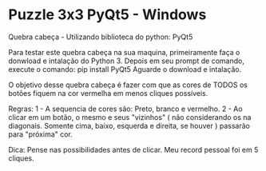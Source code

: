 # Puzzle 3x3 PyQt5 - Windows
Quebra cabeça - Utilizando biblioteca do python: PyQt5

Para testar este quebra cabeça na sua maquina, primeiramente faça o donwload e intalação do Python 3.
Depois em seu prompt de comando, execute o comando: pip install PyQt5
Aguarde o download e intalação.

O objetivo desse quebra cabeça é fazer com que as cores de TODOS os botões fiquem na cor vermelha em menos cliques possíveis.

Regras: 1 - A sequencia de cores são: Preto, branco e vermelho.
		2 - Ao clicar em um botão, o mesmo e seus "vizinhos" ( não considerando os na diagonais. Somente cima, baixo, esquerda e direita, se houver ) passarão para "próxima" cor.
		
Dica: 	Pense nas possibilidades antes de clicar.
		Meu record pessoal foi em 5 cliques.